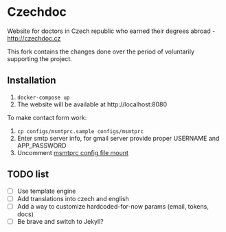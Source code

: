 # Czechdoc
Website for doctors in Czech republic who earned their degrees abroad - http://czechdoc.cz

This fork contains the changes done over the period of voluntarily supporting the project.

## Installation

1. `docker-compose up`
2. The website will be available at http://localhost:8080

To make contact form work:
1. `cp configs/msmtprc.sample configs/msmtprc`
2. Enter smtp server info, for gmail server provide proper USERNAME and APP_PASSWORD
3. Uncomment [msmtprc config file mount](https://github.com/fernflower/czechdoc/blob/dockerizeNrefactor/docker-compose.yml#L19)

## TODO list

- [ ] Use template engine
- [ ] Add translations into czech and english
- [ ] Add a way to customize hardcoded-for-now params (email, tokens, docs)
- [ ] Be brave and switch to Jekyll?
